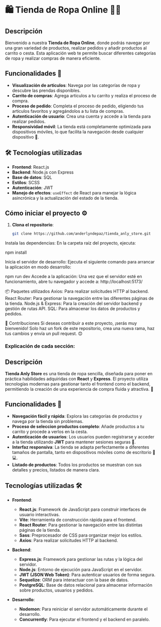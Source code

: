 # 🛍️ Tienda de Ropa Online 👚👕

## Descripción
Bienvenido a nuestra **Tienda de Ropa Online**, donde podrás navegar por una gran variedad de productos, realizar pedidos y añadir productos al carrito o cesta. Esta aplicación web te permite buscar diferentes categorías de ropa y realizar compras de manera eficiente.

## Funcionalidades 🚀

- **Visualización de articulos**: Navega por las categorías de ropa y descubre las prendas disponibles.
- **Carrito de compras**: Agrega articulos a tu carrito y realiza el proceso de compra.
- **Proceso de pedido**: Completa el proceso de pedido, eligiendo tus articulos favoritos y agregándolos a tu lista de compras.
- **Autenticación de usuario**: Crea una cuenta y accede a la tienda para realizar pedidos.
- **Responsividad móvil**: La tienda está completamente optimizada para dispositivos móviles, lo que facilita la navegación desde cualquier dispositivo 📱.

## 🛠️ Tecnologías utilizadas

- **Frontend**: React.js
- **Backend**: Node.js con Express
- **Base de datos**: SQL
- **Estilos**: SCSS
- **Autenticación**: JWT
- **Manejo de efectos**: `useEffect` de React para manejar la lógica asincrónica y la actualización del estado de la tienda.

## Cómo iniciar el proyecto ⚙️

1. **Clona el repositorio**:
   ```bash
   git clone https://github.com/anderlyndepaz/tienda_anly_store.git


Instala las dependencias: En la carpeta raíz del proyecto, ejecuta:

npm install

Inicia el servidor de desarrollo: Ejecuta el siguiente comando para arrancar la aplicación en modo desarrollo:

npm run dev
Accede a la aplicación: Una vez que el servidor esté en funcionamiento, abre tu navegador y accede a:      http://localhost:5173/


📦 Paquetes utilizados
Axios: Para realizar solicitudes HTTP al backend.
React Router: Para gestionar la navegación entre las diferentes páginas de la tienda.
Node.js & Express: Para la creación del servidor backend y gestión de rutas API.
SQL: Para almacenar los datos de productos y pedidos.

🤝 Contribuciones
Si deseas contribuir a este proyecto, ¡serás muy bienvenido! Solo haz un fork de este repositorio, crea una nueva rama, haz tus cambios y envía un pull request. 😊

### Explicación de cada sección:
## Descripción
**Tienda Anly Store** es una tienda de ropa sencilla, diseñada para poner en práctica habilidades adquiridas con **React** y **Express**. El proyecto utiliza tecnologías modernas para gestionar tanto el frontend como el backend, permitiendo la creación de una experiencia de compra fluida y atractiva. 🌟

## Funcionalidades 🚀

- **Navegación fácil y rápida**: Explora las categorías de productos y navega por la tienda sin problemas.
- **Proceso de seleccion productos completo**: Añade productos a tu carrito y procede a verlos en la cesta.
- **Autenticación de usuarios**: Los usuarios pueden registrarse y acceder a la tienda utilizando **JWT** para mantener sesiones seguras 🔐.
- **Interfaz responsiva**: La tienda se adapta perfectamente a diferentes tamaños de pantalla, tanto en dispositivos móviles como de escritorio 📱💻.
- **Listado de productos**: Todos los productos se muestran con sus detalles y precios, listados de manera clara.

## Tecnologías utilizadas 🛠️

- **Frontend**:
  - **React.js**: Framework de JavaScript para construir interfaces de usuario interactivas.
  - **Vite**: Herramienta de construcción rápida para el frontend.
  - **React Router**: Para gestionar la navegación entre las distintas páginas de la tienda.
  - **Sass**: Preprocesador de CSS para organizar mejor los estilos.
  - **Axios**: Para realizar solicitudes HTTP al backend.
  
- **Backend**:
  - **Express.js**: Framework para gestionar las rutas y la lógica del servidor.
  - **Node.js**: Entorno de ejecución para JavaScript en el servidor.
  - **JWT (JSON Web Token)**: Para autenticar usuarios de forma segura.
  - **Sequelize**: ORM para interactuar con la base de datos.
  - **PostgreSQL**: Base de datos relacional para almacenar información sobre productos, usuarios y pedidos.
  
- **Desarrollo**:
  - **Nodemon**: Para reiniciar el servidor automáticamente durante el desarrollo.
  - **Concurrently**: Para ejecutar el frontend y el backend en paralelo.

